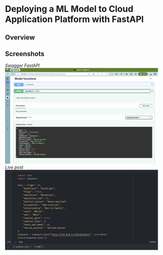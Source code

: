 # Deploying a ML Model to Cloud Application Platform with FastAPI

## Overview

## Screenshots
*Swagger FastAPI*
![swagger](./screenshots/swagger_fast_api.png)
*Live post*
![live-post](./screenshots/live-post.png)
